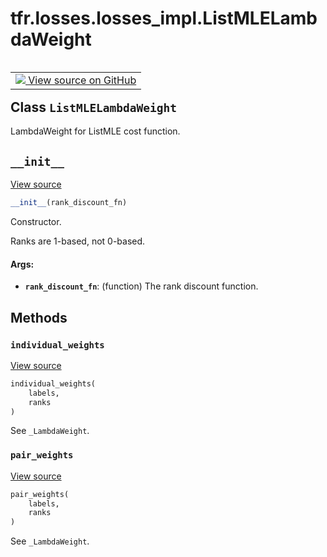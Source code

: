 <div itemscope itemtype="http://developers.google.com/ReferenceObject">
<meta itemprop="name" content="tfr.losses.losses_impl.ListMLELambdaWeight" />
<meta itemprop="path" content="Stable" />
<meta itemprop="property" content="__init__"/>
<meta itemprop="property" content="individual_weights"/>
<meta itemprop="property" content="pair_weights"/>
</div>

# tfr.losses.losses_impl.ListMLELambdaWeight

<!-- Insert buttons -->

<table class="tfo-notebook-buttons tfo-api" align="left">

<td>
  <a target="_blank" href="https://github.com/tensorflow/ranking/tree/master/tensorflow_ranking/python/losses_impl.py">
    <img src="https://www.tensorflow.org/images/GitHub-Mark-32px.png" />
    View source on GitHub
  </a>
</td></table>

## Class `ListMLELambdaWeight`

<!-- Start diff -->

LambdaWeight for ListMLE cost function.

<!-- Placeholder for "Used in" -->

<h2 id="__init__"><code>__init__</code></h2>

<a target="_blank" href="https://github.com/tensorflow/ranking/tree/master/tensorflow_ranking/python/losses_impl.py">View
source</a>

```python
__init__(rank_discount_fn)
```

Constructor.

Ranks are 1-based, not 0-based.

#### Args:

*   <b>`rank_discount_fn`</b>: (function) The rank discount function.

## Methods

<h3 id="individual_weights"><code>individual_weights</code></h3>

<a target="_blank" href="https://github.com/tensorflow/ranking/tree/master/tensorflow_ranking/python/losses_impl.py">View
source</a>

```python
individual_weights(
    labels,
    ranks
)
```

See `_LambdaWeight`.

<h3 id="pair_weights"><code>pair_weights</code></h3>

<a target="_blank" href="https://github.com/tensorflow/ranking/tree/master/tensorflow_ranking/python/losses_impl.py">View
source</a>

```python
pair_weights(
    labels,
    ranks
)
```

See `_LambdaWeight`.
